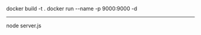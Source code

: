 docker build -t <image-name> .
docker run --name <container-name> -p 9000:9000 -d <image-name>
_______________________________________________________________
node server.js